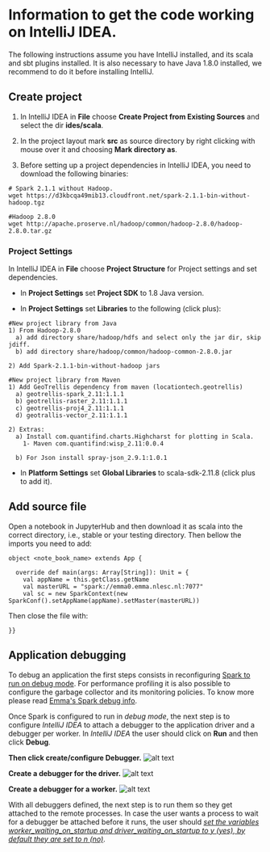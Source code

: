 # Information to get the code working on IntelliJ IDEA.

The following instructions assume you have IntelliJ installed, and its scala and sbt plugins installed. It is also necessary to have Java 1.8.0 installed, we recommend to do it before installing IntelliJ.

## Create project
1) In IntelliJ IDEA in **File** choose **Create Project from Existing Sources** and select the dir **ides/scala**. 

2) In the project layout mark **src** as source directory by right clicking with mouse over it and choosing **Mark directory as**.

3) Before setting up a project dependencies in IntelliJ IDEA, you need to download the following binaries:
```
# Spark 2.1.1 without Hadoop.
wget https://d3kbcqa49mib13.cloudfront.net/spark-2.1.1-bin-without-hadoop.tgz

#Hadoop 2.8.0
wget http://apache.proserve.nl/hadoop/common/hadoop-2.8.0/hadoop-2.8.0.tar.gz
```

### Project Settings

In IntelliJ IDEA in **File** choose **Project Structure** for Project settings and set dependencies. 

* In **Project Settings** set **Project SDK** to 1.8 Java version.

* In **Project Settings** set **Libraries** to the following (click plus):
```
#New project library from Java
1) From Hadoop-2.8.0
  a) add directory share/hadoop/hdfs and select only the jar dir, skip jdiff.
  b) add directory share/hadoop/common/hadoop-common-2.8.0.jar

2) Add Spark-2.1.1-bin-without-hadoop jars

#New project library from Maven
1) Add GeoTrellis dependency from maven (locationtech.geotrellis)
  a) geotrellis-spark_2.11:1.1.1
  b) geotrellis-raster_2.11:1.1.1
  c) geotrellis-proj4_2.11:1.1.1
  d) geotrallis-vector_2.11:1.1.1
  
2) Extras:
  a) Install com.quantifind.charts.Highcharst for plotting in Scala.
    1- Maven com.quantifind:wisp_2.11:0.0.4
  
  b) For Json install spray-json_2.9.1:1.0.1
```

* In **Platform Settings** set **Global Libraries** to scala-sdk-2.11.8 (click plus to add it).

## Add source file

Open a notebook in JupyterHub and then download it as scala into the correct directory, i.e., stable or your testing directory. Then bellow the imports you need to add:
```
object <note_book_name> extends App {
  
  override def main(args: Array[String]): Unit = {
    val appName = this.getClass.getName
    val masterURL = "spark://emma0.emma.nlesc.nl:7077"
    val sc = new SparkContext(new SparkConf().setAppName(appName).setMaster(masterURL))
```

Then close the file with:
```
}}
```

## Application debugging
To debug an application the first steps consists in reconfiguring [Spark to run on debug mode](https://github.com/nlesc-sherlock/emma/blob/master/spark.md#remote-debugging). For performance profiling it is also possible to configure the garbage collector and its monitoring policies. To know more please read [Emma's Spark debug info](https://github.com/nlesc-sherlock/emma/blob/master/spark.md#debug-mode). 

Once Spark is configured to run in *debug mode*, the next step is to configure *IntelliJ IDEA* to attach a debugger to the application driver and a debugger per worker. In *IntelliJ IDEA* the user should click on **Run** and then click **Debug**.

**Then click create/configure Debugger.**
![alt text](https://github.com/eEcoLiDAR/infrastructure/blob/master/applications/ides/scala/images/create_remote_debugger.png "Create remote debugger")

**Create a debugger for the driver.**
![alt text](https://github.com/eEcoLiDAR/infrastructure/blob/master/applications/ides/scala/images/debug_driver.png "Create driver's debugger")

**Create a debugger for a worker.**
![alt text](https://github.com/eEcoLiDAR/infrastructure/blob/master/applications/ides/scala/images/debug_worker.png "Create worker's debugger")


With all debuggers defined, the next step is to run them so they get attached to the remote processes. In case the user wants a process to wait for a debugger be attached before it runs, the user should [*set the variables worker_waiting_on_startup and driver_waiting_on_startup to y (yes), by default they are set to n (no)*](https://github.com/nlesc-sherlock/emma/blob/master/spark.md#remote-debugging).
